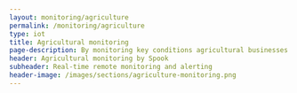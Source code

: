 ```yaml
---
layout: monitoring/agriculture
permalink: /monitoring/agriculture 
type: iot
title: Agricultural monitoring
page-description: By monitoring key conditions agricultural businesses can check soil property variances, machine behaviours, aquatic conditions, climate conditions, atmospheric physics and more.
header: Agricultural monitoring by Spook
subheader: Real-time remote monitoring and alerting
header-image: /images/sections/agriculture-monitoring.png
---
```

